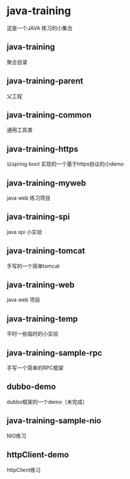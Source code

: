 # java-training这是一个JAVA 练习的小集合## java-training 聚合目录## java-training-parent父工程## java-training-common通用工具类## java-training-https以spring boot 实现的一个基于https协议的小demo## java-training-mywebjava web 练习项目## java-training-spijava spi 小实验## java-training-tomcat手写的一个简单tomcat## java-training-webjava web 项目## java-training-temp平时一些临时的小实验## java-training-sample-rpc手写一个简单的RPC框架## dubbo-demodubbo框架的一个demo（未完成）## java-training-sample-nioNIO练习## httpClient-demohttpClient练习